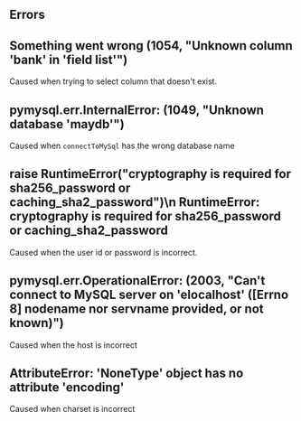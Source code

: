 ## Errors

## Something went wrong (1054, "Unknown column 'bank' in 'field list'")
Caused when trying to select column that doesn't exist.

## pymysql.err.InternalError: (1049, "Unknown database 'maydb'")
Caused when `connectToMySql` has the wrong database name

## raise RuntimeError("cryptography is required for sha256_password or caching_sha2_password")\n RuntimeError: cryptography is required for sha256_password or caching_sha2_password
Caused when the user id or password is incorrect. 

## pymysql.err.OperationalError: (2003, "Can't connect to MySQL server on 'elocalhost' ([Errno 8] nodename nor servname provided, or not known)")
Caused when the host is incorrect

## AttributeError: 'NoneType' object has no attribute 'encoding'
Caused when charset is incorrect


